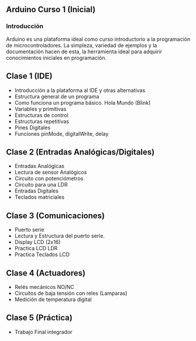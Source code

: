 ## Arduino Curso 1 (Inicial)

### Introducción    

Arduino es una plataforma ideal como curso introductorio a la programación de
microcontroladores. La simpleza, variedad de ejemplos y la documentación hacen
de esta, la herramienta ideal para adquirir conocimientos iniciales en programación.
<!--
La posibilidad de experimentar diferentes conceptos abstractos de programación,
interactuando con diversos dispositivos físicos, obtener resultados
experimentales visibles, tales como activar un LED, hacer girar un motor,
atender eventos y utilizar sensores diversos.

También es una excelente plataforma para)
-->

## Clase 1 (IDE)
- Introducción a la plataforma al IDE y otras alternativas
- Estructura general de un programa
- Como funciona un programa básico. Hola Mundo (Blink)
- Variables y primitivas
- Estructuras de control
- Estructuras repetitivas
- Pines Digitales
- Funciones pinMode, digitalWrite, delay

## Clase 2 (Entradas Analógicas/Digitales)
- Entradas Analógicas
- Lectura de sensor Analógicos
- Circuito con potenciómetros
- Circuito para una LDR
- Entradas Digitales
- Teclados matriciales

## Clase 3 (Comunicaciones)
- Puerto serie
- Lectura y Estructura del puerto serie.
- Display  LCD (2x16)
- Practica LCD LDR
- Practica Teclados LCD

## Clase 4 (Actuadores)
- Relés mecánicos NO/NC
- Circuitos de baja tensión con reles (Lamparas)
- Medición de temperatura digital

## Clase 5 (Práctica)
- Trabajo Final integrador
